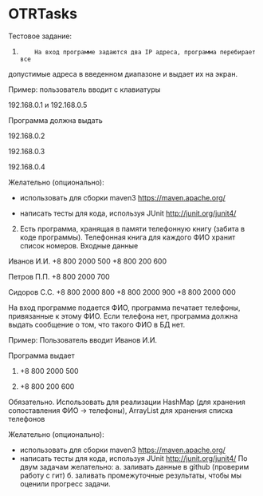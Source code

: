 # OTRTasks

Тестовое задание:

1.         На вход программе задаются два IP адреса, программа перебирает все
допустимые адреса в введенном диапазоне и выдает их на экран.

Пример:
пользователь вводит с клавиатуры

192.168.0.1 и 192.168.0.5

Программа должна выдать

192.168.0.2

192.168.0.3

192.168.0.4

Желательно (опционально):

- использовать для сборки maven3 https://maven.apache.org/

- написать тесты для кода, используя JUnit http://junit.org/junit4/

2. Есть программа, хранящая в памяти телефонную книгу (забита в коде программы).
Телефонная книга для каждого ФИО хранит список номеров.
Входные данные

Иванов И.И. +8 800 2000 500 +8 800 200 600

Петров П.П. +8 800 2000 700

Сидоров С.С. +8 800 2000 800 +8 800 2000 900 +8 800 2000 000

На вход программе подается ФИО, программа печатает телефоны, привязанные к этому ФИО.
Если телефона нет, программа должна выдать сообщение о том, что такого ФИО в БД нет.

Пример:
Пользователь вводит
Иванов И.И.

Программа выдает

1. +8 800 2000 500

2. +8 800 200 600


Обязательно. Использовать для реализации HashMap (для хранения сопоставления ФИО -> телефоны), ArrayList для хранения списка телефонов

Желательно (опционально):
- использовать для сборки maven3 https://maven.apache.org/
- написать тесты для кода, используя JUnit http://junit.org/junit4/
По двум задачам желательно:
а. заливать данные в github (проверим работу с гит)
б. заливать промежуточные результаты, чтобы мы оценили прогресс задачи.
